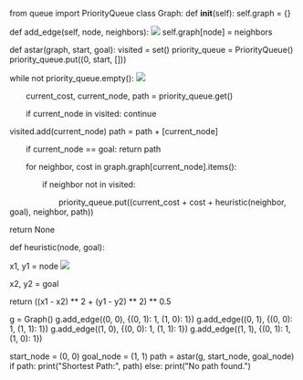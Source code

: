 ﻿from queue import PriorityQueue class Graph: def **init**(self): self.graph = {}

def add\_edge(self, node, neighbors):  ![](Aspose.Words.6c1ee484-4cb3-4bdf-a099-902d8f1b0376.001.png)   self.graph[node] = neighbors

def astar(graph, start, goal): visited = set() priority\_queue = PriorityQueue() priority\_queue.put((0, start, []))

while not priority\_queue.empty(): ![](Aspose.Words.6c1ee484-4cb3-4bdf-a099-902d8f1b0376.002.png)

`    `current\_cost, current\_node, path = priority\_queue.get() 

`    `if current\_node in visited:         continue 

visited.add(current\_node) path = path + [current\_node] 

`    `if current\_node == goal:         return path 

`    `for neighbor, cost in graph.graph[current\_node].items(): 

`        `if neighbor not in visited: 

`            `priority\_queue.put((current\_cost + cost + heuristic(neighbor, goal), neighbor, path)) 

return None

def heuristic(node, goal):

x1, y1 = node ![](Aspose.Words.6c1ee484-4cb3-4bdf-a099-902d8f1b0376.003.png)

x2, y2 = goal 

return ((x1 - x2) \*\* 2 + (y1 - y2) \*\* 2) \*\* 0.5

g = Graph() g.add\_edge((0, 0), {(0, 1): 1, (1, 0): 1}) g.add\_edge((0, 1), {(0, 0): 1, (1, 1): 1}) g.add\_edge((1, 0), {(0, 0): 1, (1, 1): 1}) g.add\_edge((1, 1), {(0, 1): 1, (1, 0): 1})

start\_node = (0, 0) goal\_node = (1, 1) path = astar(g, start\_node, goal\_node) if path: print("Shortest Path:", path) else: print("No path found.")

